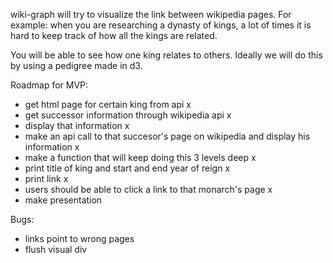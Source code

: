 wiki-graph will try to visualize the link between wikipedia pages.
For example: when you are researching a dynasty of kings, a lot of times it is hard
to keep track of how all the kings are related. 

You will be able to see how one king relates to others. Ideally we will do this by
using a pedigree made in d3. 

Roadmap for MVP:
- get html page for certain king from api x
- get successor information through wikipedia api x
- display that information x
- make an api call to that succesor's page on wikipedia and display his information x
- make a function that will keep doing this 3 levels deep x
- print title of king and start and end year of reign x
- print link x
- users should be able to click a link to that monarch's page x
- make presentation 

Bugs: 
- links point to wrong pages
- flush visual div

